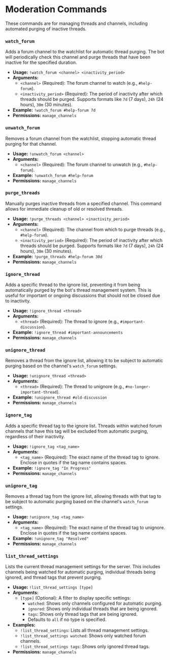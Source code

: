 # Moderation Commands

These commands are for managing threads and channels, including automated purging of inactive threads.

### `watch_forum`
Adds a forum channel to the watchlist for automatic thread purging. The bot will periodically check this channel and purge threads that have been inactive for the specified duration.

- **Usage:** `!watch_forum <channel> <inactivity_period>`
- **Arguments:**
    - `<channel>` (Required): The forum channel to watch (e.g., `#help-forum`).
    - `<inactivity_period>` (Required): The period of inactivity after which threads should be purged. Supports formats like `7d` (7 days), `24h` (24 hours), `30m` (30 minutes).
- **Example:** `!watch_forum #help-forum 7d`
- **Permissions:** `manage_channels`

### `unwatch_forum`
Removes a forum channel from the watchlist, stopping automatic thread purging for that channel.

- **Usage:** `!unwatch_forum <channel>`
- **Arguments:**
    - `<channel>` (Required): The forum channel to unwatch (e.g., `#help-forum`).
- **Example:** `!unwatch_forum #help-forum`
- **Permissions:** `manage_channels`

### `purge_threads`
Manually purges inactive threads from a specified channel. This command allows for immediate cleanup of old or resolved threads.

- **Usage:** `!purge_threads <channel> <inactivity_period>`
- **Arguments:**
    - `<channel>` (Required): The channel from which to purge threads (e.g., `#help-forum`).
    - `<inactivity_period>` (Required): The period of inactivity after which threads should be purged. Supports formats like `7d` (7 days), `24h` (24 hours), `30m` (30 minutes).
- **Example:** `!purge_threads #help-forum 30d`
- **Permissions:** `manage_channels`

### `ignore_thread`
Adds a specific thread to the ignore list, preventing it from being automatically purged by the bot's thread management system. This is useful for important or ongoing discussions that should not be closed due to inactivity.

- **Usage:** `!ignore_thread <thread>`
- **Arguments:**
    - `<thread>` (Required): The thread to ignore (e.g., `#important-discussion`).
- **Example:** `!ignore_thread #important-announcements`
- **Permissions:** `manage_channels`

### `unignore_thread`
Removes a thread from the ignore list, allowing it to be subject to automatic purging based on the channel's `watch_forum` settings.

- **Usage:** `!unignore_thread <thread>`
- **Arguments:**
    - `<thread>` (Required): The thread to unignore (e.g., `#no-longer-important-thread`).
- **Example:** `!unignore_thread #old-discussion`
- **Permissions:** `manage_channels`

### `ignore_tag`
Adds a specific thread tag to the ignore list. Threads within watched forum channels that have this tag will be excluded from automatic purging, regardless of their inactivity.

- **Usage:** `!ignore_tag <tag_name>`
- **Arguments:**
    - `<tag_name>` (Required): The exact name of the thread tag to ignore. Enclose in quotes if the tag name contains spaces.
- **Example:** `!ignore_tag "In Progress"`
- **Permissions:** `manage_channels`

### `unignore_tag`
Removes a thread tag from the ignore list, allowing threads with that tag to be subject to automatic purging based on the channel's `watch_forum` settings.

- **Usage:** `!unignore_tag <tag_name>`
- **Arguments:**
    - `<tag_name>` (Required): The exact name of the thread tag to unignore. Enclose in quotes if the tag name contains spaces.
- **Example:** `!unignore_tag "Resolved"`
- **Permissions:** `manage_channels`

### `list_thread_settings`
Lists the current thread management settings for the server. This includes channels being watched for automatic purging, individual threads being ignored, and thread tags that prevent purging.

- **Usage:** `!list_thread_settings [type]`
- **Arguments:**
    - `[type]` (Optional): A filter to display specific settings:
        - `watched`: Shows only channels configured for automatic purging.
        - `ignored`: Shows only individual threads that are being ignored.
        - `tags`: Shows only thread tags that are being ignored.
        - Defaults to `all` if no type is specified.
- **Examples:**
    - `!list_thread_settings`: Lists all thread management settings.
    - `!list_thread_settings watched`: Shows only watched forum channels.
    - `!list_thread_settings tags`: Shows only ignored thread tags.
- **Permissions:** `manage_channels`
